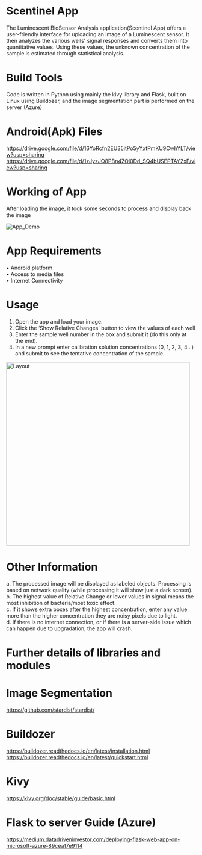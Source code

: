 # Scentinel App
The Luminescent BioSensor Analysis application(Scentinel App) offers a user-friendly interface for uploading an image of a Luminescent sensor. It then analyzes the various wells' signal responses and converts them into quantitative values. Using these values, the unknown concentration of the sample is estimated through statistical analysis.

# Build Tools
Code is written in Python using mainly the kivy library and Flask, built on Linux using Buildozer, and the image segmentation part is performed on the server (Azure)

# Android(Apk) Files
https://drive.google.com/file/d/16YoRcfn2EU35itPo5yYxtPmKU9CwhYLT/view?usp=sharing<br />
https://drive.google.com/file/d/1zJyzJO8PBn4ZOl0Dd_SQ4bUSEPTAY2xF/view?usp=sharing<br />

# Working of App
After loading the image, it took some seconds to process and display back the image

![App_Demo](https://github.com/faisalnazir1213/Scentinel/assets/66552427/a5c7b491-dbb9-49b3-aa06-1b96dd588ee3)<br />

# App Requirements<br />

•	Android platform<br />
•	Access to media files<br />
•	Internet Connectivity<br />

# Usage

1. Open the app and load your image.
2. Click the ‘Show Relative Changes' button to view the values of each well
3. Enter the sample well number in the box and submit it (do this only at the end).
4. In a new prompt enter calibration solution concentrations (0, 1, 2, 3, 4...) and submit to see the tentative concentration of the sample.


<img width="488" alt="Layout" src="https://github.com/faisalnazir1213/Scentinel/assets/66552427/efc473a9-5feb-4d12-8b1d-bc5a579b997b">

# Other Information
a. The processed image will be displayed as labeled objects. Processing is based on network quality (while processing it will show just a dark screen).<br />
b. The highest value of Relative Change or lower values in signal means the most inhibition of bacteria/most toxic effect.<br />
c. If it shows extra boxes after the highest concentration, enter any value more than the higher concentration they are noisy pixels due to light. <br />
d. If there is no internet connection, or if there is a server-side issue which can happen due to upgradation, the app will crash.<br />


# Further details of libraries and modules

# Image Segmentation
https://github.com/stardist/stardist/

# Buildozer
https://buildozer.readthedocs.io/en/latest/installation.html <br />
https://buildozer.readthedocs.io/en/latest/quickstart.html  <br />

# Kivy 
https://kivy.org/doc/stable/guide/basic.html

# Flask to server Guide (Azure)
https://medium.datadriveninvestor.com/deploying-flask-web-app-on-microsoft-azure-89cea17e9114


